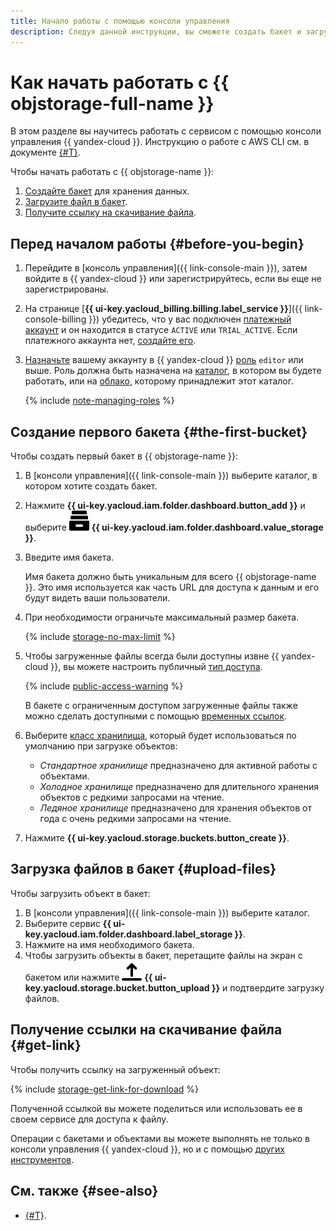 ```yaml
---
title: Начало работы c помощью консоли управления
description: Следуя данной инструкции, вы сможете создать бакет и загрузить в него объект с помощью консоли управления.
---
```


# Как начать работать с {{ objstorage-full-name }}

В этом разделе вы научитесь работать с сервисом с помощью консоли управления {{ yandex-cloud }}. Инструкцию о работе с AWS CLI см. в документе [{#T}](./quickstart/quickstart-aws-cli.md).

Чтобы начать работать с {{ objstorage-name }}:

1. [Создайте бакет](#the-first-bucket) для хранения данных.
1. [Загрузите файл в бакет](#upload-files).
1. [Получите ссылку на скачивание файла](#get-link).


## Перед началом работы {#before-you-begin}

1. Перейдите в [консоль управления]({{ link-console-main }}), затем войдите в {{ yandex-cloud }} или зарегистрируйтесь, если вы еще не зарегистрированы.
1. На странице [**{{ ui-key.yacloud_billing.billing.label_service }}**]({{ link-console-billing }}) убедитесь, что у вас подключен [платежный аккаунт](../billing/concepts/billing-account.md) и он находится в статусе `ACTIVE` или `TRIAL_ACTIVE`. Если платежного аккаунта нет, [создайте его](../billing/quickstart/index.md#create_billing_account).
1. [Назначьте](../iam/operations/roles/grant.md) вашему аккаунту в {{ yandex-cloud }} [роль](../iam/roles-reference.md#editor) `editor` или выше. Роль должна быть назначена на [каталог](../resource-manager/concepts/resources-hierarchy.md#folder), в котором вы будете работать, или на [облако](../resource-manager/concepts/resources-hierarchy.md#cloud), которому принадлежит этот каталог.

    {% include [note-managing-roles](../_includes/mdb/note-managing-roles.md) %}


## Создание первого бакета {#the-first-bucket}

Чтобы создать первый бакет в {{ objstorage-name }}:

1. В [консоли управления]({{ link-console-main }}) выберите каталог, в котором хотите создать бакет.
1. Нажмите **{{ ui-key.yacloud.iam.folder.dashboard.button_add }}** и выберите ![bucket](../_assets/storage/bucket.svg) **{{ ui-key.yacloud.iam.folder.dashboard.value_storage }}**.
1. Введите имя бакета.

    Имя бакета должно быть уникальным для всего {{ objstorage-name }}. Это имя используется как часть URL для доступа к данным и его будут видеть ваши пользователи.
1. При необходимости ограничьте максимальный размер бакета.

    {% include [storage-no-max-limit](_includes_service/storage-no-max-limit.md) %}

1. Чтобы загруженные файлы всегда были доступны извне {{ yandex-cloud }}, вы можете настроить публичный [тип доступа](concepts/bucket.md#bucket-access). 

    {% include [public-access-warning](../_includes/storage/security/public-access-warning.md) %}

    В бакете с ограниченным доступом загруженные файлы также можно сделать доступными с помощью [временных ссылок](./concepts/pre-signed-urls.md).

1. Выберите [класс хранилища](concepts/storage-class.md), который будет использоваться по умолчанию при загрузке объектов:
    * _Стандартное хранилище_ предназначено для активной работы с объектами.
    * _Холодное хранилище_ предназначено для длительного хранения объектов с редкими запросами на чтение.
    * _Ледяное хранилище_ предназначено для хранения объектов от года с очень редкими запросами на чтение.
1. Нажмите **{{ ui-key.yacloud.storage.buckets.button_create }}**.

## Загрузка файлов в бакет {#upload-files}

Чтобы загрузить объект в бакет:

1. В [консоли управления]({{ link-console-main }}) выберите каталог.
1. Выберите сервис **{{ ui-key.yacloud.iam.folder.dashboard.label_storage }}**.
1. Нажмите на имя необходимого бакета.
1. Чтобы загрузить объекты в бакет, перетащите файлы на экран с бакетом или нажмите ![bucket](../_assets/storage/upload.svg) **{{ ui-key.yacloud.storage.bucket.button_upload }}** и подтвердите загрузку файлов.

## Получение ссылки на скачивание файла {#get-link}

Чтобы получить ссылку на загруженный объект:

{% include [storage-get-link-for-download](_includes_service/storage-get-link-for-download.md) %}

Полученной ссылкой вы можете поделиться или использовать ее в своем сервисе для доступа к файлу.

Операции с бакетами и объектами вы можете выполнять не только в консоли управления {{ yandex-cloud }}, но и с помощью [других инструментов](tools/index.md).


## См. также {#see-also}

* [{#T}](quickstart/quickstart-aws-cli.md).
